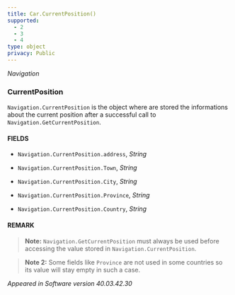 ```yaml
---
title: Car.CurrentPosition()
supported:
  - 2
  - 3
  - 4
type: object
privacy: Public
---
```


*Navigation*

### CurrentPosition

`Navigation.CurrentPosition` is the object where are stored the informations about the current position after a successful call to `Navigation.GetCurrentPosition`.

#### FIELDS

- `Navigation.CurrentPosition.address`, *String*

- `Navigation.CurrentPosition.Town`, *String*

- `Navigation.CurrentPosition.City`, *String*

- `Navigation.CurrentPosition.Province`, *String* 

- `Navigation.CurrentPosition.Country`, *String*

#### REMARK

>**Note:** `Navigation.GetCurrentPosition` must always be used before accessing the value stored in `Navigation.CurrentPosition`.

>**Note 2:** Some fields like `Province` are not used in some countries so its value will stay empty in such a case.

*Appeared in Software version 40.03.42.30*